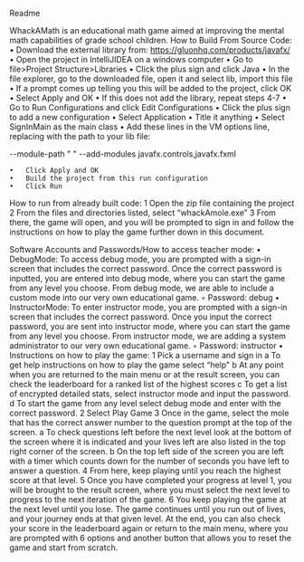 Readme

WhackAMath is an educational math game aimed at improving the mental math capabilities of grade school children.
How to Build From Source Code:
	•	Download the external library from:  https://gluonhq.com/products/javafx/ 
	•	Open the project in IntelliJIDEA on a windows computer
	•	Go to file>Project Structure>Libraries
	•	Click the plus sign and click Java
	•	In the file explorer, go to the downloaded file, open it and select lib, import this file
	•	If a prompt comes up telling you this will be added to the project, click OK
	•	Select Apply and OK
	•	If this does not add the library, repeat steps 4-7
	•	Go to Run Configurations and click Edit Configurations
	•	Click the plus sign to add a new configuration
	•	Select Application
	•	Title it anything
	•	Select SignInMain as the main class
	•	Add these lines in the VM options line, replacing <add your path here> with the path to your lib file:

--module-path
" <add your path here>"
--add-modules
javafx.controls,javafx.fxml

    •	Click Apply and OK
	•	Build the project from this run configuration
	•	Click Run




How to run from already built code:
	1	Open the zip file containing the project
	2	From the files and directories listed, select “whackAmole.exe”
	3	From there, the game will open, and you will be prompted to sign in and follow the instructions on how to play
	the game further down in this document.



Software Accounts and Passwords/How to access teacher mode:
	•	DebugMode: To access debug mode, you are prompted with a sign-in screen that includes the correct password.
	    Once the correct password is inputted, you are entered into debug mode, where you can start the game from
	    any level you choose. From debug mode, we are able to include a custom mode into our very own educational game.
	◦	Password: debug
	•	InstructorMode: To enter instructor mode, you are prompted with a sign-in screen that includes the correct
	    password. Once you input the correct password, you are sent into instructor mode, where you can start the game
	    from any level you choose. From instructor mode, we are adding a system administrator to our very own
	    educational game.
	◦	Password: instructor
	•	Instructions on how to play the game:
	1	Pick a username and sign in
		a To get help instructions on how to play the game select “help"
	    b At any point when you are returned to the main menu or at the result screen, you can check the leaderboard
	    for a ranked list of the highest scores
	    c To get a list of encrypted detailed stats, select instructor mode and input the password.
	    d To start the game from any level select debug mode and enter with the correct password.
	2	Select Play Game
	3   Once in the game, select the mole that has the correct answer number to the question prompt at the top of the
	    screen.
	    a To check questions left before the next level look at the bottom of the screen where it is indicated and
	    your lives left are also listed in the top right corner of the screen.
	    b On the top left side of the screen you are left with a timer which counts down for the number of seconds you
	    have left to answer a question.
	4	From here, keep playing until you reach the highest score at that level.
	5	Once you have completed your progress at level 1, you will be brought to the result screen, where you must
	select the next level to progress to the next iteration of the game.
	6	You keep playing the game at the next level until you lose. The game continues until you run out of lives, and
	your journey ends at that given level. At the end, you can also check your score in the leaderboard again or return
	 to the main menu, where you are prompted with 6 options and another button that allows you to reset the game and
	 start from scratch.
